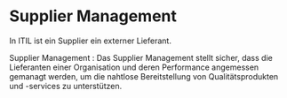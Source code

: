 # Supplier Management

In ITIL ist ein Supplier ein externer Lieferant.

Supplier Management
: 
Das Supplier Management stellt sicher, dass die Lieferanten einer Organisation und deren Performance angemessen gemanagt werden, um die nahtlose 
Bereitstellung von Qualitätsprodukten und -services zu unterstützen.

